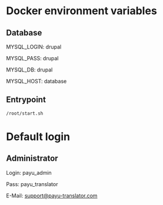 # Docker environment variables

## Database

MYSQL_LOGIN: drupal

MYSQL_PASS: drupal

MYSQL_DB: drupal

MYSQL_HOST: database

## Entrypoint

``/root/start.sh``

# Default login

## Administrator

Login: payu_admin

Pass: payu_translator

E-Mail: support@payu-translator.com
